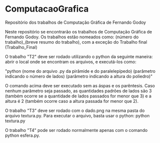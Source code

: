# ComputacaoGrafica
Repositório dos trabalhos de Computação Gráfica de Fernando Godoy

Neste repositório se encontrarão os trabalhos de Computação Gráfica de Fernando Godoy.
Os trabalhos estão nomeados como: (número do trabalho)_(breve resumo do trabalho), com a exceção do Trabalho final (Trabalho_Final)

O trabalho "T2" deve ser rodado utilizando o python da seguinte maneira: abrir o local onde se encontram os arquivos, e executá-los como:

"python (nome do arquivo .py da pirâmide e do paralelepípedo) (parâmetro indicando o número de lados) (parâmetro indicando a altura do poliedro)"

O comando acima deve ser executado sem as áspas e os parêntesis. Caso nenhum parâmetro seja passado, as quantidades padrões de lados são 3 (também ocorre se a quantidade de lados passados for menor que 3) e a altura é 2 (também ocorre caso a altura passada for menor que 2).

O trabalho "T3" deve ser rodado com o dado.png na mesma pasta do arquivo textura.py. Para executar o arquivo, basta usar o python:
python textura.py

O trabalho "T4" pode ser rodado normalmente apenas com o comando python esfera.py.
